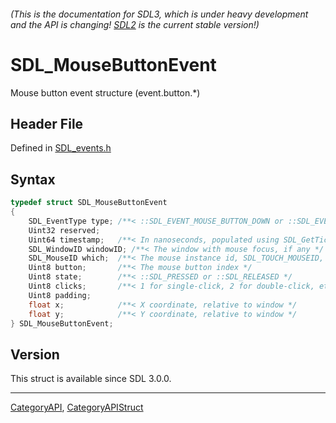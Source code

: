 ###### (This is the documentation for SDL3, which is under heavy development and the API is changing! [SDL2](https://wiki.libsdl.org/SDL2/) is the current stable version!)
# SDL_MouseButtonEvent

Mouse button event structure (event.button.*)

## Header File

Defined in [SDL_events.h](https://github.com/libsdl-org/SDL/blob/main/include/SDL3/SDL_events.h)

## Syntax

```c
typedef struct SDL_MouseButtonEvent
{
    SDL_EventType type; /**< ::SDL_EVENT_MOUSE_BUTTON_DOWN or ::SDL_EVENT_MOUSE_BUTTON_UP */
    Uint32 reserved;
    Uint64 timestamp;   /**< In nanoseconds, populated using SDL_GetTicksNS() */
    SDL_WindowID windowID; /**< The window with mouse focus, if any */
    SDL_MouseID which;  /**< The mouse instance id, SDL_TOUCH_MOUSEID, or SDL_PEN_MOUSEID */
    Uint8 button;       /**< The mouse button index */
    Uint8 state;        /**< ::SDL_PRESSED or ::SDL_RELEASED */
    Uint8 clicks;       /**< 1 for single-click, 2 for double-click, etc. */
    Uint8 padding;
    float x;            /**< X coordinate, relative to window */
    float y;            /**< Y coordinate, relative to window */
} SDL_MouseButtonEvent;
```

## Version

This struct is available since SDL 3.0.0.

----
[CategoryAPI](CategoryAPI), [CategoryAPIStruct](CategoryAPIStruct)

